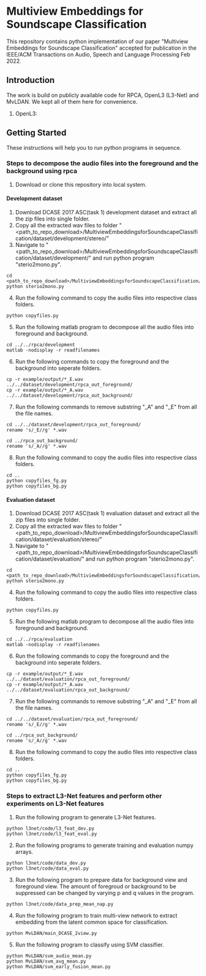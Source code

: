 # Multiview Embeddings for Soundscape Classification

This repository contains python implementation of our paper "Multiview Embeddings for Soundscape Classification" accepted for publication in the IEEE/ACM Transactions on Audio, Speech and Language Processing Feb 2022.

## Introduction
The work is build on publicly available code for RPCA, OpenL3 (L3-Net) and MvLDAN. We kept all of them here for convenience.

1. OpenL3:


## Getting Started

These instructions will help you to run python programs in sequence.

### Steps to decompose the audio files into the foreground and the background using rpca

1. Download or clone this repository into local system.

#### Development dataset

1. Download DCASE 2017 ASC(task 1) development dataset and extract all the zip files into single folder.
2. Copy all the extracted wav files to folder "<path_to_repo_download>/MultiviewEmbeddingsforSoundscapeClassification/dataset/development/stereo/"
3. Navigate to "<path_to_repo_download>/MultiviewEmbeddingsforSoundscapeClassification/dataset/development/" and run python program "sterio2mono.py".
```
cd <path_to_repo_download>/MultiviewEmbeddingsforSoundscapeClassification/dataset/development/
python sterio2mono.py
```
4. Run the following command to copy the audio files into respective class folders.
```
python copyfiles.py
```
5. Run the following matlab program to decompose all the audio files into foreground and background.
```
cd ../../rpca/development
matlab -nodisplay -r readfilenames
```
6. Run the following commands to copy the foreground and the background into seperate folders.
```
cp -r example/output/*_E.wav ../../dataset/development/rpca_out_foreground/
cp -r example/output/*_A.wav ../../dataset/development/rpca_out_background/
```
7. Run the following commands to remove substring "_A" and "_E" from all the file names.
```
cd ../../dataset/development/rpca_out_foreground/
rename 's/_E//g' *.wav

cd ../rpca_out_background/
rename 's/_A//g' *.wav
```
8. Run the following command to copy the audio files into respective class folders.
```
cd ..
python copyfiles_fg.py
python copyfiles_bg.py
```

#### Evaluation dataset

1. Download DCASE 2017 ASC(task 1) evaluation dataset and extract all the zip files into single folder.
2. Copy all the extracted wav files to folder "<path_to_repo_download>/MultiviewEmbeddingsforSoundscapeClassification/dataset/evaluation/stereo/"
3. Navigate to "<path_to_repo_download>/MultiviewEmbeddingsforSoundscapeClassification/dataset/evaluation/" and run python program "sterio2mono.py".
```
cd <path_to_repo_download>/MultiviewEmbeddingsforSoundscapeClassification/dataset/evaluation/
python sterio2mono.py
```
4. Run the following command to copy the audio files into respective class folders.
```
python copyfiles.py
```
5. Run the following matlab program to decompose all the audio files into foreground and background.
```
cd ../../rpca/evaluation
matlab -nodisplay -r readfilenames
```
6. Run the following commands to copy the foreground and the background into seperate folders.
```
cp -r example/output/*_E.wav ../../dataset/evaluation/rpca_out_foreground/
cp -r example/output/*_A.wav ../../dataset/evaluation/rpca_out_background/
```
7. Run the following commands to remove substring "_A" and "_E" from all the file names.
```
cd ../../dataset/evaluation/rpca_out_foreground/
rename 's/_E//g' *.wav

cd ../rpca_out_background/
rename 's/_A//g' *.wav
```
8. Run the following command to copy the audio files into respective class folders.
```
cd ..
python copyfiles_fg.py
python copyfiles_bg.py
```

### Steps to extract L3-Net features and perform other experiments on L3-Net features

1. Run the following program to generate L3-Net features.
```
python l3net/code/l3_feat_dev.py
python l3net/code/l3_feat_eval.py

```
2. Run the following programs to generate training and evaluation numpy arrays.
```
python l3net/code/data_dev.py
python l3net/code/data_eval.py
```
3. Run the following program to prepare data for background view and foreground view. The amount of foregroud or background to be suppressed can be changed by varying p and q values in the program.
```
python l3net/code/data_prep_mean_nap.py
```

4. Run the following program to train multi-view network to extract embedding from the latent common space for classification.
```
python MvLDAN/main_DCASE_2view.py
```
5. Run the following program to classify using SVM classifier. 
```
python MvLDAN/svm_audio_mean.py
python MvLDAN/svm_avg_mean.py
python MvLDAN/svm_early_fusion_mean.py
```
